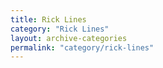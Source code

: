 ```yaml
---
title: Rick Lines
category: "Rick Lines"
layout: archive-categories
permalink: "category/rick-lines"
---
```

